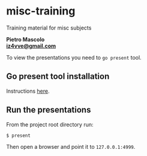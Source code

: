 # misc-training
Training material for misc subjects  
  
**Pietro Mascolo**  
**iz4vve@gmail.com**

To view the presentations you need to `go present` tool.

## Go present tool installation

Instructions [here](http://halyph.com/blog/2015/05/18/golang-presentation-tool.html).

## Run the presentations

From the project root directory run:
```bash
$ present
```

Then open a browser and point it to `127.0.0.1:4999`.
